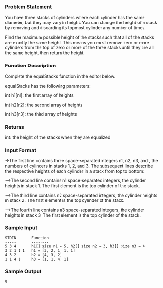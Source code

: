 ### Problem Statement
You have three stacks of cylinders where each cylinder has the same diameter, but they may vary in height. You can change the height of a stack by removing and discarding its topmost cylinder any number of times.

Find the maximum possible height of the stacks such that all of the stacks are exactly the same height. This means you must remove zero or more cylinders from the top of zero or more of the three stacks until they are all the same height, then return the height.

### Function Description

Complete the equalStacks function in the editor below.


equalStacks has the following parameters:

int h1[n1]: the first array of heights

int h2[n2]: the second array of heights

int h3[n3]: the third array of heights

### Returns

int: the height of the stacks when they are equalized

### Input Format

->The first line contains three space-separated integers n1, n2, n3, and , the numbers of cylinders in stacks 1, 2, and 3. The subsequent lines describe the respective heights of each cylinder in a stack from top to bottom:

-->The second line contains n1 space-separated integers, the cylinder heights in stack 1. The first element is the top cylinder of the stack.

-->The third line contains n2 space-separated integers, the cylinder heights in stack 2. The first element is the top cylinder of the stack.

-->The fourth line contains n3 space-separated integers, the cylinder heights in stack 3. The first element is the top cylinder of the stack.

### Sample Input
```
STDIN       Function
-----       --------
5 3 4       h1[] size n1 = 5, h2[] size n2 = 3, h3[] size n3 = 4  
3 2 1 1 1   h1 = [3, 2, 1, 1, 1]
4 3 2       h2 = [4, 3, 2]
1 1 4 1     h3 = [1, 1, 4, 1]
```
### Sample Output
```
5
```

